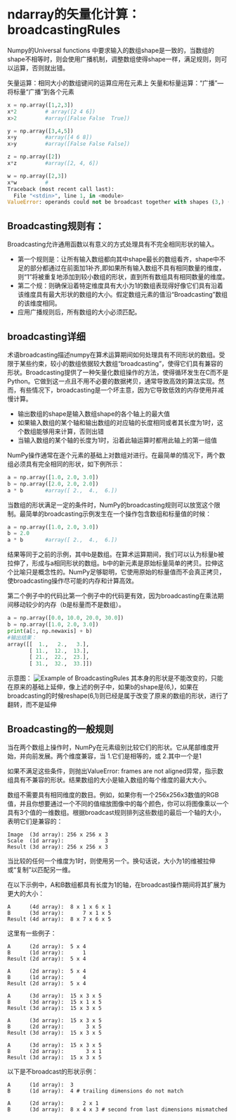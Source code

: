 
# ndarray的矢量化计算：broadcastingRules

Numpy的Universal functions 中要求输入的数组shape是一致的，当数组的shape不相等时，则会使用广播机制，调整数组使得shape一样，满足规则，则可以运算，否则就出错。

矢量运算：相同大小的数组键间的运算应用在元素上 
矢量和标量运算：“广播”— 将标量“广播”到各个元素


```python
x = np.array([1,2,3]) 
x*2         # array([2 4 6])
x>2         #array([False False  True])

y = np.array([3,4,5])
x+y         #array([4 6 8])
x>y         #array([False False False])

z = np.array([2])
x*z         #array([2, 4, 6])

w = np.array([2,3])
x*w         #
Traceback (most recent call last):
  File "<stdin>", line 1, in <module>
ValueError: operands could not be broadcast together with shapes (3,) (2,)
```

## Broadcasting规则有：
Broadcasting允许通用函数以有意义的方式处理具有不完全相同形状的输入。
- 第一个规则是：让所有输入数组都向其中shape最长的数组看齐，shape中不足的部分都通过在前面加1补齐,即如果所有输入数组不具有相同数量的维度，则“1”将被重复地添加到较小数组的形状，直到所有数组具有相同数量的维度。
- 第二个规：则确保沿着特定维度具有大小为1的数组表现得好像它们具有沿着该维度具有最大形状的数组的大小。假定数组元素的值沿“Broadcasting”数组的该维度相同。
- 应用广播规则后，所有数组的大小必须匹配。



## broadcasting详细

术语broadcasting描述numpy在算术运算期间如何处理具有不同形状的数组。受限于某些约束，较小的数组依据较大数组“broadcasting”，使得它们具有兼容的形状。Broadcasting提供了一种矢量化数组操作的方法，使得循环发生在C而不是Python。它做到这一点且不用不必要的数据拷贝，通常导致高效的算法实现。然而，有些情况下，broadcasting是一个坏主意，因为它导致低效的内存使用并减慢计算。

- 输出数组的shape是输入数组shape的各个轴上的最大值
- 如果输入数组的某个轴和输出数组的对应轴的长度相同或者其长度为1时，这个数组能够用来计算，否则出错
- 当输入数组的某个轴的长度为1时，沿着此轴运算时都用此轴上的第一组值

NumPy操作通常在逐个元素的基础上对数组对进行。在最简单的情况下，两个数组必须具有完全相同的形状，如下例所示：

```python
a = np.array([1.0, 2.0, 3.0])
b = np.array([2.0, 2.0, 2.0])
a * b       #array([ 2.,  4.,  6.])
```

当数组的形状满足一定的条件时，NumPy的broadcasting规则可以放宽这个限制。最简单的broadcasting示例发生在一个操作包含数组和标量值的时候：

```python
a = np.array([1.0, 2.0, 3.0])
b = 2.0
a * b       #array([ 2.,  4.,  6.])
```

结果等同于之前的示例，其中b是数组。在算术运算期间，我们可以认为标量b被拉伸了，形成与a相同形状的数组。b中的新元素是原始标量简单的拷贝。拉伸这个比喻只是概念性的。NumPy足够聪明，它使用原始的标量值而不会真正拷贝，使broadcasting操作尽可能的内存和计算高效。

第二个例子中的代码比第一个例子中的代码更有效，因为broadcasting在乘法期间移动较少的内存（b是标量而不是数组）。

```python
a = np.array([0.0, 10.0, 20.0, 30.0])
b = np.array([1.0, 2.0, 3.0])
print(a[:, np.newaxis] + b)
#输出结果：
array([[  1.,   2.,   3.],
       [ 11.,  12.,  13.],
       [ 21.,  22.,  23.],
       [ 31.,  32.,  33.]])
```
示意图：
![Example of BroadcastingRules](https://github.com/appletrue/AboutPython/blob/master/PackagesLearn/PICs/image0020619.gif)
其本身的形状是不能改变的，只能在原来的基础上延伸，像上述的例子中，如果b的shape是(6,)，如果在broadcasting的时候reshape(6,1)则已经是属于改变了原来的数组的形状，进行了翻转，而不是延伸

## Broadcasting的一般规则

当在两个数组上操作时，NumPy在元素级别比较它们的形状。它从尾部维度开始，并向前发展。两个维度兼容，当
1.它们是相等的，或
2.其中一个是1

如果不满足这些条件，则抛出ValueError: frames are not aligned异常，指示数组具有不兼容的形状。结果数组的大小是输入数组的每个维度的最大大小。

数组不需要具有相同维度的数目。例如，如果你有一个256x256x3数值的RGB值，并且你想要通过一个不同的值缩放图像中的每个颜色，你可以将图像乘以一个具有3个值的一维数组。根据broadcast规则排列这些数组的最后一个轴的大小，表明它们是兼容的：

```
Image  (3d array): 256 x 256 x 3
Scale  (1d array):             3
Result (3d array): 256 x 256 x 3
```

当比较的任何一个维度为1时，则使用另一个。换句话说，大小为1的维被拉伸或“复制”以匹配另一维。

在以下示例中，A和B数组都具有长度为1的轴，在broadcast操作期间将其扩展为更大的大小：

```
A      (4d array):  8 x 1 x 6 x 1
B      (3d array):      7 x 1 x 5
Result (4d array):  8 x 7 x 6 x 5
```

这里有一些例子：
```
A      (2d array):  5 x 4
B      (1d array):      1
Result (2d array):  5 x 4

A      (2d array):  5 x 4
B      (1d array):      4
Result (2d array):  5 x 4

A      (3d array):  15 x 3 x 5
B      (3d array):  15 x 1 x 5
Result (3d array):  15 x 3 x 5

A      (3d array):  15 x 3 x 5
B      (2d array):       3 x 5
Result (3d array):  15 x 3 x 5

A      (3d array):  15 x 3 x 5
B      (2d array):       3 x 1
Result (3d array):  15 x 3 x 5
```

以下是不broadcast的形状示例：
```
A      (1d array):  3
B      (1d array):  4 # trailing dimensions do not match

A      (2d array):      2 x 1
B      (3d array):  8 x 4 x 3 # second from last dimensions mismatched
```

